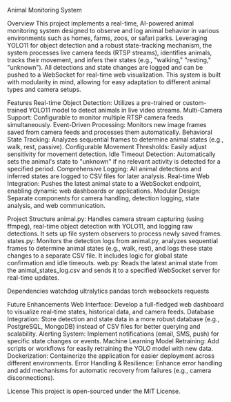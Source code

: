 Animal Monitoring System

Overview
This project implements a real-time, AI-powered animal monitoring system designed to observe and log animal behavior in various environments such as homes, farms, zoos, or safari parks. Leveraging YOLO11 for object detection and a robust state-tracking mechanism, the system processes live camera feeds (RTSP streams), identifies animals, tracks their movement, and infers their states (e.g., "walking," "resting," "unknown"). All detections and state changes are logged and can be pushed to a WebSocket for real-time web visualization.
This system is built with modularity in mind, allowing for easy adaptation to different animal types and camera setups.

Features
Real-time Object Detection: Utilizes a pre-trained or custom-trained YOLO11 model to detect animals in live video streams.
Multi-Camera Support: Configurable to monitor multiple RTSP camera feeds simultaneously.
Event-Driven Processing: Monitors new image frames saved from camera feeds and processes them automatically.
Behavioral State Tracking: Analyzes sequential frames to determine animal states (e.g., walk, rest, passive).
Configurable Movement Thresholds: Easily adjust sensitivity for movement detection.
Idle Timeout Detection: Automatically sets the animal's state to "unknown" if no relevant activity is detected for a specified period.
Comprehensive Logging: All animal detections and inferred states are logged to CSV files for later analysis.
Real-time Web Integration: Pushes the latest animal state to a WebSocket endpoint, enabling dynamic web dashboards or applications.
Modular Design: Separate components for camera handling, detection logging, state analysis, and web communication.

Project Structure
animal.py: Handles camera stream capturing (using ffmpeg), real-time object detection with YOLO11, and logging raw detections. It sets up file system observers to process newly saved frames.
states.py: Monitors the detection logs from animal.py, analyzes sequential frames to determine animal states (e.g., walk, rest), and logs these state changes to a separate CSV file. It includes logic for global state confirmation and idle timeouts.
web.py: Reads the latest animal state from the animal_states_log.csv and sends it to a specified WebSocket server for real-time updates.

Dependencies
watchdog
ultralytics
pandas
torch
websockets
requests

Future Enhancements
Web Interface: Develop a full-fledged web dashboard to visualize real-time states, historical data, and camera feeds.
Database Integration: Store detection and state data in a more robust database (e.g., PostgreSQL, MongoDB) instead of CSV files for better querying and scalability.
Alerting System: Implement notifications (email, SMS, push) for specific state changes or events.
Machine Learning Model Retraining: Add scripts or workflows for easily retraining the YOLO model with new data.
Dockerization: Containerize the application for easier deployment across different environments.
Error Handling & Resilience: Enhance error handling and add mechanisms for automatic recovery from failures (e.g., camera disconnections).


License
This project is open-sourced under the MIT License.
